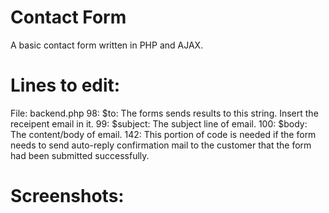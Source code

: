# Contact Form
A basic contact form written in PHP and AJAX.

# Lines to edit:
File: backend.php
98: $to: The forms sends results to this string. Insert the receipent email in it.
99: $subject: The subject line of email.
100: $body: The content/body of email.
142: This portion of code is needed if the form needs to send auto-reply confirmation mail to the customer that the form had been submitted successfully.

# Screenshots:
